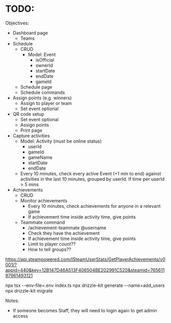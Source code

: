 # TODO:

Objectives:
- Dashboard page
  - Teams
- Schedule
  - CRUD
    - Model: Event
      - isOfficial
      - ownerId
      - startDate
      - endDate
      - gameId
  - Schedule page
  - Schedule commands
- Assign points (e.g. winners)
  - Assign to player or team
  - Set event optional
- QR code setup
  - Set event optional
  - Assign points
  - Print page
- Capture activities
  - Model: Activity (must be online status)
    - userId
    - gameId
    - gameName
    - startDate
    - endDate
  - Every 10 minutes, check every active Event (+1 min to end) against activities in the last 10 minutes, grouped by userId. If time per userId > 5 mins
- Achievements
  - CRUD
  - Monitor achievements
    - Every 10 minutes, check achievements for anyone in a relevant game
    - If achievement time inside activity time, give points
  - Teammate command
    - /achievement-teammate @username
    - Check they have the achievement
    - If achievement time inside activity time, give points
    - Limit to player count??
    - How to tell groups??

https://api.steampowered.com/ISteamUserStats/GetPlayerAchievements/v0001/?appid=440&key=12B147D46A513F406504BE202991C520&steamid=76561197961493121

npx tsx --env-file=.env index.ts
npx drizzle-kit generate --name=add_users
npx drizzle-kit migrate

Notes:
- If someone becomes Staff, they will need to login again to get admin access
